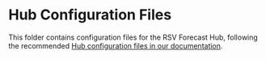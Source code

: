 # Hub Configuration Files

This folder contains configuration files for the RSV Forecast Hub, following the recommended [Hub configuration files in our documentation](https://hubdocs.readthedocs.io/en/latest/user-guide/hub-config.html).
